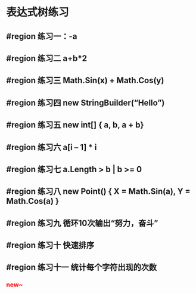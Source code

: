 <h1>表达式树练习</h1>
<h2>#region 练习一：-a</h2>
<h2>#region 练习二 a+b*2</h2>
<h2>#region 练习三 Math.Sin(x) + Math.Cos(y)</h2>
<h2>#region 练习四 new StringBuilder(“Hello”)</h2>
<h2>#region 练习五 new int[] { a, b, a + b}</h2>
<h2>#region 练习六 a[i – 1] * i</h2>
<h2>#region 练习七 a.Length > b | b >= 0</h2>
<h2>#region 练习八 new Point() { X = Math.Sin(a), Y = Math.Cos(a) }</h2>
<h2>#region 练习九 循环10次输出“努力，奋斗”</h2>
<h2>#region 练习十 快速排序</h2>
<h2>#region 练习十一 统计每个字符出现的次数 <h3 style='color:red'>new~</h3></h2>
